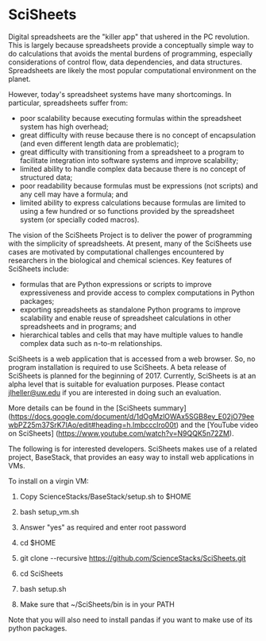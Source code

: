 # SciSheets
Digital spreadsheets
are the "killer app" that ushered in the PC revolution.
This is largely because
spreadsheets provide a conceptually simple way to do calculations that avoids the 
mental burdens of programming, especially considerations of control flow, data dependencies, and data structures.
Spreadsheets are likely the most popular computational environment on the planet.

However, today's spreadsheet systems have many shortcomings.
In particular, spreadsheets suffer from:
- poor scalability because executing formulas within the spreadsheet system has high overhead; 
- great difficulty with reuse because there is no concept of encapsulation (and even different
length data are problematic);
- great difficulty with transitioning from a spreadsheet to a program to facilitate integration into software systems and improve
scalability;
- limited ability to handle complex data because there is no concept of structured data;
- poor readability because formulas must be expressions (not scripts) and any cell may have a formula; and
- limited ability to express calculations because formulas are limited to using a few hundred or so functions provided by the spreadsheet system
(or specially coded macros).

The vision of the SciSheets Project
is to deliver the power of programming with the simplicity of spreadsheets.
At present, many of the SciSheets use cases are motivated by computational challenges encountered by
researchers in the biological and chemical sciences.
Key features of SciSheets include: 
- formulas that are Python expressions or scripts to improve expressiveness and provide access to complex computations in Python packages;
- exporting spreadsheets as standalone Python programs to improve scalability and 
enable reuse of spreadsheet calculations in other spreadsheets and in programs; and
- hierarchical tables and cells that may have multiple values to handle complex data such as n-to-m relationships.

SciSheets is a web application that is accessed from a web browser. 
So, no program installation is required to use SciSheets. 
A beta release of SciSheets is planned for the beginning of 2017. 
Currently, SciSheets is at an alpha level that is suitable for evaluation purposes. 
Please contact jlheller@uw.edu if you are interested in doing such an evaluation.

More details can be found in the [SciSheets summary] (https://docs.google.com/document/d/1dOgMzlOWAx5SGB8ev_E02jO79eewbPZ25m37SrK7IAo/edit#heading=h.lmbccclro00t)
and the [YouTube video on SciSheets] (https://www.youtube.com/watch?v=N9QQK5n72ZM).

The following is for interested developers. SciSheets makes use of a related project, BaseStack, that provides an easy way to install web applications in VMs.

To install on a virgin VM:

1. Copy ScienceStacks/BaseStack/setup.sh to $HOME

2. bash setup_vm.sh

3. Answer "yes" as required and enter root password

4. cd $HOME

5. git clone --recursive https://github.com/ScienceStacks/SciSheets.git

6. cd SciSheets

7. bash setup.sh

8. Make sure that ~/SciSheets/bin is in your PATH

Note that you will also need to install pandas if you want to make use of its python packages.
